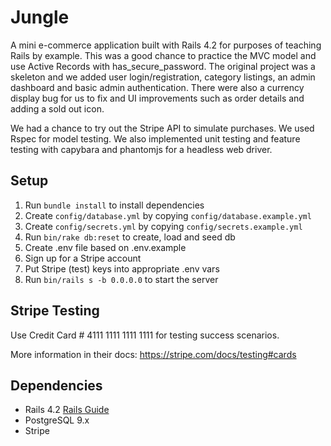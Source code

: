 # Jungle

A mini e-commerce application built with Rails 4.2 for purposes of teaching Rails by example. This was a good chance to practice the MVC model and use Active Records with has_secure_password. The original project was a skeleton and we added user login/registration, category listings, an admin dashboard and basic admin authentication. There were also a currency display bug for us to fix and UI improvements such as order details and adding a sold out icon.

 We had a chance to try out the Stripe API to simulate purchases. We used Rspec for model testing. We also implemented unit testing and feature testing with capybara and phantomjs for a headless web driver.


## Setup

1. Run `bundle install` to install dependencies
2. Create `config/database.yml` by copying `config/database.example.yml`
3. Create `config/secrets.yml` by copying `config/secrets.example.yml`
4. Run `bin/rake db:reset` to create, load and seed db
5. Create .env file based on .env.example
6. Sign up for a Stripe account
7. Put Stripe (test) keys into appropriate .env vars
8. Run `bin/rails s -b 0.0.0.0` to start the server

## Stripe Testing

Use Credit Card # 4111 1111 1111 1111 for testing success scenarios.

More information in their docs: <https://stripe.com/docs/testing#cards>

## Dependencies

* Rails 4.2 [Rails Guide](http://guides.rubyonrails.org/v4.2/)
* PostgreSQL 9.x
* Stripe
